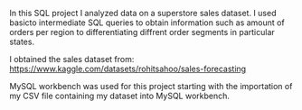 In this SQL project I analyzed data on a superstore sales dataset. I used basicto intermediate SQL queries to obtain information such as amount of orders per region to differentiating diffrent order segments in particular states. 

I obtained the sales dataset from: https://www.kaggle.com/datasets/rohitsahoo/sales-forecasting

MySQL workbench was used for this project starting with the importation of my CSV file containing my dataset into MySQL workbench.
